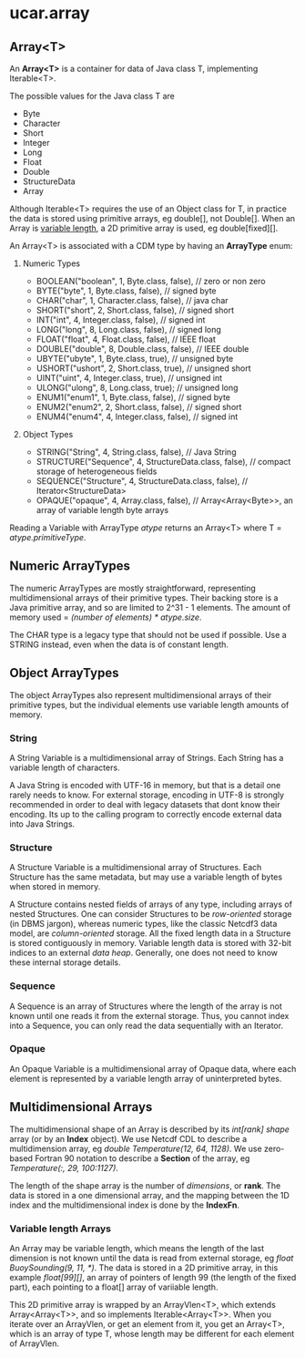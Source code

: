 # ucar.array

## Array\<T>

An **Array\<T>** is a container for data of Java class T, implementing Iterable\<T>.

The possible values for the Java class T are 

* Byte
* Character
* Short
* Integer
* Long
* Float
* Double
* StructureData
* Array

Although Iterable\<T> requires the use of an Object class for T, in practice the data is stored using primitive arrays, 
eg double[], not Double[]. When an Array is [variable length](#variable-length-arrays), a 2D primitive array is used, 
eg double[fixed][].
    
An Array\<T> is associated with a CDM type by having an **ArrayType** enum:

1. Numeric Types
    * BOOLEAN("boolean", 1, Byte.class, false), // zero or non zero
    * BYTE("byte", 1, Byte.class, false), // signed byte
    * CHAR("char", 1, Character.class, false), // java char 
    * SHORT("short", 2, Short.class, false), // signed short
    * INT("int", 4, Integer.class, false), // signed int
    * LONG("long", 8, Long.class, false), // signed long
    * FLOAT("float", 4, Float.class, false), // IEEE float
    * DOUBLE("double", 8, Double.class, false), // IEEE double
    * UBYTE("ubyte", 1, Byte.class, true), // unsigned byte
    * USHORT("ushort", 2, Short.class, true), // unsigned short
    * UINT("uint", 4, Integer.class, true), // unsigned int
    * ULONG("ulong", 8, Long.class, true); // unsigned long
    * ENUM1("enum1", 1, Byte.class, false), // signed byte
    * ENUM2("enum2", 2, Short.class, false), // signed short
    * ENUM4("enum4", 4, Integer.class, false), // signed int

2. Object Types
    * STRING("String", 4, String.class, false), // Java String
    * STRUCTURE("Sequence", 4, StructureData.class, false), // compact storage of heterogeneous fields
    * SEQUENCE("Structure", 4, StructureData.class, false), // Iterator\<StructureData>
    * OPAQUE("opaque", 4, Array.class, false), // Array\<Array\<Byte>>, an array of variable length byte arrays

Reading a Variable with ArrayType _atype_ returns an Array\<T> where T = _atype.primitiveType_.

## Numeric ArrayTypes

The numeric ArrayTypes are mostly straightforward, representing multidimensional arrays of their primitive types.
Their backing store is a Java primitive array, and so are limited to 2^31 - 1 elements. The amount of memory used
= _(number of elements) * atype.size_.

The CHAR type is a legacy type that should not be used if possible. Use a STRING instead, even when the data is
of constant length.

## Object ArrayTypes

The object ArrayTypes also represent multidimensional arrays of their primitive types, but the individual
elements use variable length amounts of memory. 

### String

A String Variable is a multidimensional array of Strings. Each String has a variable length of characters.

A Java String is encoded with UTF-16 in memory, but that is a detail one rarely needs to know. For external storage, 
encoding in UTF-8 is strongly recommended in order to deal with legacy datasets that dont know their encoding. Its up
to the calling program to correctly encode external data into Java Strings.

### Structure

A Structure Variable is a multidimensional array of Structures. Each Structure has the same metadata, but may use a variable 
length of bytes when stored in memory.

A Structure contains nested fields of arrays of any type, including arrays of nested Structures. One can consider Structures to be 
_row-oriented_ storage (in DBMS jargon), whereas numeric types, like the classic Netcdf3 data model, are _column-oriented_
storage. All the fixed length data in a Structure is stored contiguously in memory. Variable length data is stored with
32-bit indices to an external _data heap_. Generally, one does not need to know these internal storage details.

### Sequence

A Sequence is an array of Structures where the length of the array is not known until one reads it from the external storage.
Thus, you cannot index into a Sequence, you can only read the data sequentially with an Iterator.

### Opaque

An Opaque Variable is a multidimensional array of Opaque data, where each element is represented by a variable length array 
of uninterpreted bytes.

## Multidimensional Arrays

The multidimensional shape of an Array is described by its _int[rank] shape_ array (or by an **Index** object). 
We use Netcdf CDL to describe a multidimension array, eg _double Temperature(12, 64, 1128)_. 
We use zero-based Fortran 90 notation to describe a **Section** of the array, eg _Temperature(:, 29, 100:1127)_.

The length of the shape array is the number of _dimensions_, or **rank**. The data is stored in a one dimensional array, 
and the mapping between the 1D index and the multidimensional index is done by the **IndexFn**. 

### Variable length Arrays

An Array may be variable length, which means the length of the last dimension is not known until the data is read
from external storage, eg _float BuoySounding(9, 11, *)_. The data is stored in a 2D primitive array, in this
example _float[99][]_, an array of pointers of length 99 (the length of the fixed part), each pointing to a float[] array
of variiable length. 

This 2D primitive array is wrapped by an ArrayVlen\<T>, which extends Array\<Array\<T>>, and so implements
Iterable\<Array\<T>>. When you iterate over an ArrayVlen, or get an element from it, you get an Array\<T>, which is 
an array of type T, whose length may be different for each element of ArrayVlen.

